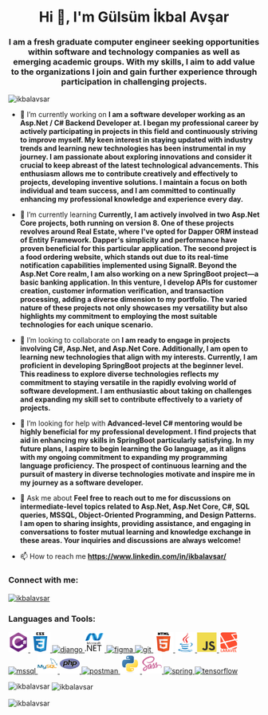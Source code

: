 <h1 align="center">Hi 👋, I'm Gülsüm İkbal Avşar</h1>
<h3 align="center">I am a fresh graduate computer engineer seeking opportunities within software and technology companies as well as emerging academic groups. With my skills, I aim to add value to the organizations I join and gain further experience through participation in challenging projects.</h3>

<p align="left"> <img src="https://komarev.com/ghpvc/?username=ikbalavsar&label=Profile%20views&color=0e75b6&style=flat" alt="ikbalavsar" /> </p>

- 🔭 I’m currently working on **I am a software developer working as an Asp.Net / C# Backend Developer at. I began my professional career by actively participating in projects in this field and continuously striving to improve myself. My keen interest in staying updated with industry trends and learning new technologies has been instrumental in my journey. I am passionate about exploring innovations and consider it crucial to keep abreast of the latest technological advancements. This enthusiasm allows me to contribute creatively and effectively to projects, developing inventive solutions. I maintain a focus on both individual and team success, and I am committed to continually enhancing my professional knowledge and experience every day.**

- 🌱 I’m currently learning **Currently, I am actively involved in two Asp.Net Core projects, both running on version 8. One of these projects revolves around Real Estate, where I've opted for Dapper ORM instead of Entity Framework. Dapper's simplicity and performance have proven beneficial for this particular application. The second project is a food ordering website, which stands out due to its real-time notification capabilities implemented using SignalR. Beyond the Asp.Net Core realm, I am also working on a new SpringBoot project—a basic banking application. In this venture, I develop APIs for customer creation, customer information verification, and transaction processing, adding a diverse dimension to my portfolio. The varied nature of these projects not only showcases my versatility but also highlights my commitment to employing the most suitable technologies for each unique scenario.**

- 👯 I’m looking to collaborate on **I am ready to engage in projects involving C#, Asp.Net, and Asp.Net Core. Additionally, I am open to learning new technologies that align with my interests. Currently, I am proficient in developing SpringBoot projects at the beginner level. This readiness to explore diverse technologies reflects my commitment to staying versatile in the rapidly evolving world of software development. I am enthusiastic about taking on challenges and expanding my skill set to contribute effectively to a variety of projects.**

- 🤝 I’m looking for help with **Advanced-level C# mentoring would be highly beneficial for my professional development. I find projects that aid in enhancing my skills in SpringBoot particularly satisfying. In my future plans, I aspire to begin learning the Go language, as it aligns with my ongoing commitment to expanding my programming language proficiency. The prospect of continuous learning and the pursuit of mastery in diverse technologies motivate and inspire me in my journey as a software developer.**

- 💬 Ask me about **Feel free to reach out to me for discussions on intermediate-level topics related to Asp.Net, Asp.Net Core, C#, SQL queries, MSSQL, Object-Oriented Programming, and Design Patterns. I am open to sharing insights, providing assistance, and engaging in conversations to foster mutual learning and knowledge exchange in these areas. Your inquiries and discussions are always welcome!**

- 📫 How to reach me **https://www.linkedin.com/in/ikbalavsar/**

<h3 align="left">Connect with me:</h3>
<p align="left">
<a href="https://linkedin.com/in/ikbalavsar" target="blank"><img align="center" src="https://raw.githubusercontent.com/rahuldkjain/github-profile-readme-generator/master/src/images/icons/Social/linked-in-alt.svg" alt="ikbalavsar" height="30" width="40" /></a>
</p>

<h3 align="left">Languages and Tools:</h3>
<p align="left"> <a href="https://www.w3schools.com/cs/" target="_blank" rel="noreferrer"> <img src="https://raw.githubusercontent.com/devicons/devicon/master/icons/csharp/csharp-original.svg" alt="csharp" width="40" height="40"/> </a> <a href="https://www.w3schools.com/css/" target="_blank" rel="noreferrer"> <img src="https://raw.githubusercontent.com/devicons/devicon/master/icons/css3/css3-original-wordmark.svg" alt="css3" width="40" height="40"/> </a> <a href="https://www.djangoproject.com/" target="_blank" rel="noreferrer"> <img src="https://cdn.worldvectorlogo.com/logos/django.svg" alt="django" width="40" height="40"/> </a> <a href="https://dotnet.microsoft.com/" target="_blank" rel="noreferrer"> <img src="https://raw.githubusercontent.com/devicons/devicon/master/icons/dot-net/dot-net-original-wordmark.svg" alt="dotnet" width="40" height="40"/> </a> <a href="https://www.figma.com/" target="_blank" rel="noreferrer"> <img src="https://www.vectorlogo.zone/logos/figma/figma-icon.svg" alt="figma" width="40" height="40"/> </a> <a href="https://git-scm.com/" target="_blank" rel="noreferrer"> <img src="https://www.vectorlogo.zone/logos/git-scm/git-scm-icon.svg" alt="git" width="40" height="40"/> </a> <a href="https://www.w3.org/html/" target="_blank" rel="noreferrer"> <img src="https://raw.githubusercontent.com/devicons/devicon/master/icons/html5/html5-original-wordmark.svg" alt="html5" width="40" height="40"/> </a> <a href="https://www.java.com" target="_blank" rel="noreferrer"> <img src="https://raw.githubusercontent.com/devicons/devicon/master/icons/java/java-original.svg" alt="java" width="40" height="40"/> </a> <a href="https://developer.mozilla.org/en-US/docs/Web/JavaScript" target="_blank" rel="noreferrer"> <img src="https://raw.githubusercontent.com/devicons/devicon/master/icons/javascript/javascript-original.svg" alt="javascript" width="40" height="40"/> </a> <a href="https://laravel.com/" target="_blank" rel="noreferrer"> <img src="https://raw.githubusercontent.com/devicons/devicon/master/icons/laravel/laravel-plain-wordmark.svg" alt="laravel" width="40" height="40"/> </a> <a href="https://www.microsoft.com/en-us/sql-server" target="_blank" rel="noreferrer"> <img src="https://www.svgrepo.com/show/303229/microsoft-sql-server-logo.svg" alt="mssql" width="40" height="40"/> </a> <a href="https://www.mysql.com/" target="_blank" rel="noreferrer"> <img src="https://raw.githubusercontent.com/devicons/devicon/master/icons/mysql/mysql-original-wordmark.svg" alt="mysql" width="40" height="40"/> </a> <a href="https://www.php.net" target="_blank" rel="noreferrer"> <img src="https://raw.githubusercontent.com/devicons/devicon/master/icons/php/php-original.svg" alt="php" width="40" height="40"/> </a> <a href="https://postman.com" target="_blank" rel="noreferrer"> <img src="https://www.vectorlogo.zone/logos/getpostman/getpostman-icon.svg" alt="postman" width="40" height="40"/> </a> <a href="https://www.python.org" target="_blank" rel="noreferrer"> <img src="https://raw.githubusercontent.com/devicons/devicon/master/icons/python/python-original.svg" alt="python" width="40" height="40"/> </a> <a href="https://sass-lang.com" target="_blank" rel="noreferrer"> <img src="https://raw.githubusercontent.com/devicons/devicon/master/icons/sass/sass-original.svg" alt="sass" width="40" height="40"/> </a> <a href="https://spring.io/" target="_blank" rel="noreferrer"> <img src="https://www.vectorlogo.zone/logos/springio/springio-icon.svg" alt="spring" width="40" height="40"/> </a> <a href="https://www.tensorflow.org" target="_blank" rel="noreferrer"> <img src="https://www.vectorlogo.zone/logos/tensorflow/tensorflow-icon.svg" alt="tensorflow" width="40" height="40"/> </a> </p>

<p><img align="left" src="https://github-readme-stats.vercel.app/api/top-langs?username=ikbalavsar&show_icons=true&locale=en&layout=compact" alt="ikbalavsar" /></p>

<p>&nbsp;<img align="center" src="https://github-readme-stats.vercel.app/api?username=ikbalavsar&show_icons=true&locale=en" alt="ikbalavsar" /></p>

<p><img align="center" src="https://github-readme-streak-stats.herokuapp.com/?user=ikbalavsar&" alt="ikbalavsar" /></p>
